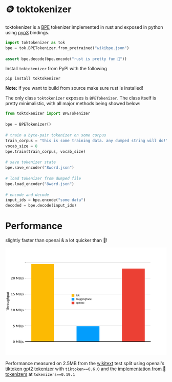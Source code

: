 # 🪙 toktokenizer

toktokenizer is a [BPE](https://en.wikipedia.org/wiki/Byte_pair_encoding) tokenizer implemented in rust and exposed in python using [pyo3](https://github.com/PyO3/pyo3) bindings.

```python
import toktokenizer as tok
bpe = tok.BPETokenizer.from_pretrained("wikibpe.json")

assert bpe.decode(bpe.encode("rust is pretty fun 🦀"))
```

Install `toktokenizer` from PyPI with the following

```
pip install toktokenizer
```

**Note:** if you want to build from source make sure rust is installed!

The only class `toktokenizer` exposes is `BPETokenizer`. The class itself is pretty minimalistic, with all major methods being showed below:

```python
from toktokenizer import BPETokenizer

bpe = BPETokenizer()

# train a byte-pair tokenizer on some corpus
train_corpus = "this is some training data. any dumped string will do!"
vocab_size = 8
bpe.train(train_corpus, vocab_size)

# save tokenizer state
bpe.save_encoder("8word.json")

# load tokenizer from dumped file
bpe.load_encoder("8word.json")

# encode and decode
input_ids = bpe.encode("some data")
decoded = bpe.decode(input_ids)
```

# Performance

slightly faster than openai & a lot quicker than 🤗!

![alt text](https://github.com/nnethercott/tok/blob/main/performance.png?raw=true)

Performance measured on 2.5MB from the [wikitext](https://huggingface.co/datasets/wikitext) test split using openai's [tiktoken gpt2 tokenizer](https://github.com/openai/tiktoken) with `tiktoken==0.6.0` and the [implementation from 🤗 tokenizers](https://huggingface.co/openai-community/gpt2) at `tokenizers==0.19.1`
